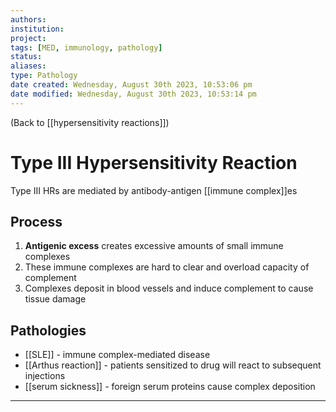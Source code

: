 ```yaml
---
authors: 
institution: 
project: 
tags: [MED, immunology, pathology]
status: 
aliases: 
type: Pathology
date created: Wednesday, August 30th 2023, 10:53:06 pm
date modified: Wednesday, August 30th 2023, 10:53:14 pm
---
```


(Back to [[hypersensitivity reactions]])

# Type III Hypersensitivity Reaction

Type III HRs are mediated by antibody-antigen [[immune complex]]es
## Process
1. **Antigenic excess** creates excessive amounts of small immune complexes
2. These immune complexes are hard to clear and overload capacity of complement
3. Complexes deposit in blood vessels and induce complement to cause tissue damage
## Pathologies
- [[SLE]] - immune complex-mediated disease
- [[Arthus reaction]] - patients sensitized to drug will react to subsequent injections
- [[serum sickness]] - foreign serum proteins cause complex deposition

---
